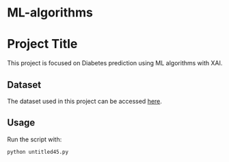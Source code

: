 # ML-algorithms
# Project Title

This project is focused on Diabetes prediction using ML algorithms with XAI.
## Dataset
The dataset used in this project can be accessed [here]([https://example.com/dataset-link](https://www.kaggle.com/datasets/uciml/pima-indians-diabetes-database)).
## Usage
Run the script with:
```bash
python untitled45.py

